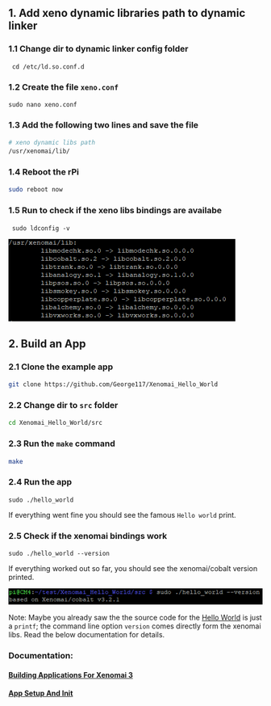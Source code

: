 ## 1. Add xeno dynamic libraries path to dynamic linker

### 1.1 Change dir to dynamic linker config folder
```
 cd /etc/ld.so.conf.d
```

### 1.2 Create the file ``xeno.conf``
```
sudo nano xeno.conf
```
### 1.3 Add the following two lines and save the file
```bash
# xeno dynamic libs path
/usr/xenomai/lib/
```

### 1.4 Reboot the rPi
```bash
sudo reboot now
```

### 1.5 Run to check if the xeno libs bindings are availabe
```
 sudo ldconfig -v
```

![bindings](assets/images/4/xeno_libs_bindings.png)

## 2. Build an App
### 2.1 Clone the example app
```bash
git clone https://github.com/George117/Xenomai_Hello_World
```

### 2.2 Change dir to ``src`` folder
```bash
cd Xenomai_Hello_World/src
```

### 2.3 Run the ``make`` command
```bash
make
```

### 2.4 Run the app
```
sudo ./hello_world
```
If everything went fine you should see the famous ``Hello world`` print.

### 2.5 Check if the xenomai bindings work
```
sudo ./hello_world --version
```

If everything worked out so far, you should see the xenomai/cobalt version printed.

![version](assets/images/4/xeno_app_version.png)

Note:
Maybe you already saw the the source code for the [Hello World](https://github.com/George117/Xenomai_Hello_World/blob/main/src/hello_world.c) is just a ``printf``; the command line option ``version`` comes directly form the xenomai libs. Read the below documentation for details.

### Documentation:
#### [Building Applications For Xenomai 3](https://source.denx.de/Xenomai/xenomai/-/wikis/Building_Applications_For_Xenomai_3)
#### [App Setup And Init](https://source.denx.de/Xenomai/xenomai/-/wikis/App_Setup_And_Init)
